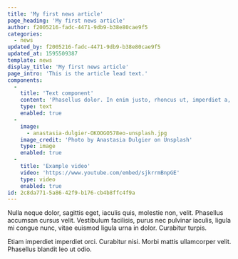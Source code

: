 ```yaml
---
title: 'My first news article'
page_heading: 'My first news article'
author: f2005216-fadc-4471-9db9-b38e80cae9f5
categories:
  - news
updated_by: f2005216-fadc-4471-9db9-b38e80cae9f5
updated_at: 1595509387
template: news
display_title: 'My first news article'
page_intro: 'This is the article lead text.'
components:
  -
    title: 'Text component'
    content: 'Phasellus dolor. In enim justo, rhoncus ut, imperdiet a, venenatis vitae, justo. Cras risus ipsum, faucibus ut, ullamcorper id, varius ac, leo. Praesent venenatis metus at tortor pulvinar varius.'
    type: text
    enabled: true
  -
    image:
      - anastasia-dulgier-OKOOGO578eo-unsplash.jpg
    image_credit: 'Photo by Anastasia Dulgier on Unsplash'
    type: image
    enabled: true
  -
    title: 'Example video'
    video: 'https://www.youtube.com/embed/sjkrrmBnpGE'
    type: video
    enabled: true
id: 2c8da771-5a86-42f9-b176-cb4b8ffc4f9a
---
```

Nulla neque dolor, sagittis eget, iaculis quis, molestie non, velit. Phasellus accumsan cursus velit. Vestibulum facilisis, purus nec pulvinar iaculis, ligula mi congue nunc, vitae euismod ligula urna in dolor. Curabitur turpis.

Etiam imperdiet imperdiet orci. Curabitur nisi. Morbi mattis ullamcorper velit. Phasellus blandit leo ut odio.